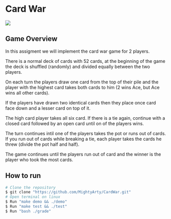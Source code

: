 # Card War

![](https://upload.wikimedia.org/wikipedia/commons/1/13/Wojna_gra_karciana.jpg)
## Game Overview

In this assigment we will implement the card war game for 2 players.

There is a normal deck of cards with 52 cards, at the beginning of the game the deck is shuffled (randomly) and divided equally between the two players.

On each turn the players draw one card from the top of their pile and the player with the highest card takes both cards to him (2 wins Ace, but Ace wins all other cards).

If the players have drawn two identical cards then they place once card face down and a lesser card on top of it.

The high card player takes all six card. If there is a tie again, continue with a closed card followed by an open card until on of the players wins.

The turn continues intil one of the players takes the pot or runs out of cards. If you run out of cards while breaking a tie, each player takes the cards he threw (divide the pot half and half).

The game continues until the players run out of card and the winner is the player who took the most cards.

## How to run
```bash
# Clone the repository
$ git clone "https://github.com/MightyArty/CardWar.git"
# Open terminal on linux
$ Run "make demo && ./demo"
$ Run "make test && ./test"
$ Run "bash ./grade"